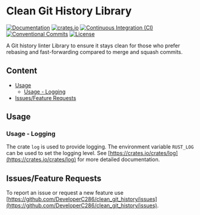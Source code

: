 # Clean Git History Library
[![Documentation](https://docs.rs/clean_git_history_lib/badge.svg)](https://docs.rs/clean_git_history_lib)
[![crates.io](https://img.shields.io/crates/v/clean_git_history_lib)](https://crates.io/crates/clean_git_history_lib)
[![Continuous Integration (CI)](https://github.com/DeveloperC286/clean_git_history/actions/workflows/continuous-integration.yml/badge.svg?branch=main)](https://github.com/DeveloperC286/clean_git_history/actions/workflows/continuous-integration.yml)
[![Conventional Commits](https://img.shields.io/badge/Conventional%20Commits-1.0.0-yellow.svg)](https://conventionalcommits.org)
[![License](https://img.shields.io/badge/License-AGPLv3-blue.svg)](https://www.gnu.org/licenses/agpl-3.0)


A Git history linter Library to ensure it stays clean for those who prefer rebasing and fast-forwarding compared to merge and squash commits.


## Content
 * [Usage](#usage)
   + [Usage - Logging](#usage-logging)
 * [Issues/Feature Requests](#issuesfeature-requests)


## Usage


### Usage - Logging
The crate `log` is used to provide logging.
The environment variable `RUST_LOG` can be used to set the logging level.
See [https://crates.io/crates/log](https://crates.io/crates/log) for more detailed documentation.


## Issues/Feature Requests
To report an issue or request a new feature use [https://github.com/DeveloperC286/clean_git_history/issues](https://github.com/DeveloperC286/clean_git_history/issues).
